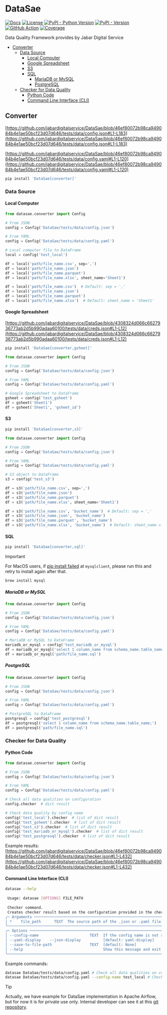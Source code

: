 <!--
Copyright (C) Free Software Foundation, Inc. All rights reserved.
Licensed under the AGPL-3.0-only License. See LICENSE in the project root
for license information.
-->

# DataSae

[![Docs](https://img.shields.io/badge/Docs-blue)](https://jabardigitalservice.github.io/DataSae/)
[![License](https://img.shields.io/github/license/jabardigitalservice/DataSae?logoColor=black&label=License&labelColor=black&color=brightgreen)](https://github.com/jabardigitalservice/DataSae/blob/main/LICENSE)
[![PyPI - Python Version](https://img.shields.io/pypi/pyversions/DataSae?logo=python&label=Python&labelColor=black)](https://pypi.org/project/DataSae/)
[![PyPI - Version](https://img.shields.io/pypi/v/DataSae?logo=pypi&label=PyPI&labelColor=black)](https://pypi.org/project/DataSae/)
[![GitHub Action](https://img.shields.io/github/actions/workflow/status/jabardigitalservice/DataSae/python.yaml?logo=GitHub&label=CI/CD&labelColor=black)](https://github.com/jabardigitalservice/DataSae/actions/workflows/python.yaml)
[![Coverage](https://img.shields.io/endpoint?url=https://raw.githubusercontent.com/jabardigitalservice/DataSae/python-coverage-comment-action-data/endpoint.json&labelColor=black)](https://htmlpreview.github.io/?https://github.com/jabardigitalservice/DataSae/blob/python-coverage-comment-action-data/htmlcov/index.html)

Data Quality Framework provides by Jabar Digital Service

- [Converter](#converter)
  - [Data Source](#data-source)
    - [Local Computer](#local-computer)
    - [Google Spreadsheet](#google-spreadsheet)
    - [S3](#s3)
    - [SQL](#sql)
      - [MariaDB or MySQL](#mariadb-or-mysql)
      - [PostgreSQL](#postgresql)
  - [Checker for Data Quality](#checker-for-data-quality)
    - [Python Code](#python-code)
    - [Command Line Interface (CLI)](#command-line-interface-cli)

## Converter

[https://github.com/jabardigitalservice/DataSae/blob/46ef80072b98ca949084b4e1ae50bcf23d07d646/tests/data/config.json#L1-L183](https://github.com/jabardigitalservice/DataSae/blob/46ef80072b98ca949084b4e1ae50bcf23d07d646/tests/data/config.json#L1-L183)

[https://github.com/jabardigitalservice/DataSae/blob/46ef80072b98ca949084b4e1ae50bcf23d07d646/tests/data/config.yaml#L1-L120](https://github.com/jabardigitalservice/DataSae/blob/46ef80072b98ca949084b4e1ae50bcf23d07d646/tests/data/config.yaml#L1-L120)

```sh
pip install 'DataSae[converter]'
```

### Data Source

#### Local Computer

```py
from datasae.converter import Config

# From JSON
config = Config('DataSae/tests/data/config.json')

# From YAML
config = Config('DataSae/tests/data/config.yaml')

# Local computer file to DataFrame
local = config('test_local')

df = local('path/file_name.csv', sep=',')
df = local('path/file_name.json')
df = local('path/file_name.parquet')
df = local('path/file_name.xlsx', sheet_name='Sheet1')

df = local('path/file_name.csv')  # Default: sep = ','
df = local('path/file_name.json')
df = local('path/file_name.parquet')
df = local('path/file_name.xlsx')  # Default: sheet_name = 'Sheet1'
```

#### Google Spreadsheet

[https://github.com/jabardigitalservice/DataSae/blob/4308324d066c6627936773ab2d5b990adaa60100/tests/data/creds.json#L1-L12](https://github.com/jabardigitalservice/DataSae/blob/4308324d066c6627936773ab2d5b990adaa60100/tests/data/creds.json#L1-L12)

```sh
pip install 'DataSae[converter,gsheet]'
```

```py
from datasae.converter import Config

# From JSON
config = Config('DataSae/tests/data/config.json')

# From YAML
config = Config('DataSae/tests/data/config.yaml')

# Google Spreadsheet to DataFrame
gsheet = config('test_gsheet')
df = gsheet('Sheet1')
df = gsheet('Sheet1', 'gsheet_id')
```

#### S3

```sh
pip install 'DataSae[converter,s3]'
```

```py
from datasae.converter import Config

# From JSON
config = Config('DataSae/tests/data/config.json')

# From YAML
config = Config('DataSae/tests/data/config.yaml')

# S3 object to DataFrame
s3 = config('test_s3')

df = s3('path/file_name.csv', sep=',')
df = s3('path/file_name.json')
df = s3('path/file_name.parquet')
df = s3('path/file_name.xlsx', sheet_name='Sheet1')

df = s3('path/file_name.csv', 'bucket_name')  # Default: sep = ','
df = s3('path/file_name.json', 'bucket_name')
df = s3('path/file_name.parquet', 'bucket_name')
df = s3('path/file_name.xlsx', 'bucket_name')  # Default: sheet_name = 'Sheet1'
```

#### SQL

```sh
pip install 'DataSae[converter,sql]'
```

> [!IMPORTANT]
> For MacOS users, if [pip install failed](https://stackoverflow.com/questions/67876857/mysqlclient-wont-install-via-pip-on-macbook-pro-m1-with-latest-version-of-big-s) at `mysqlclient`, please run this and retry to install again after that.
>
> ```sh
> brew install mysql
> ```

##### MariaDB or MySQL

```py
from datasae.converter import Config

# From JSON
config = Config('DataSae/tests/data/config.json')

# From YAML
config = Config('DataSae/tests/data/config.yaml')

# MariaDB or MySQL to DataFrame
mariadb_or_mysql = config('test_mariadb_or_mysql')
df = mariadb_or_mysql('select 1 column_name from schema_name.table_name;')
df = mariadb_or_mysql('path/file_name.sql')
```

##### PostgreSQL

```py
from datasae.converter import Config

# From JSON
config = Config('DataSae/tests/data/config.json')

# From YAML
config = Config('DataSae/tests/data/config.yaml')

# PostgreSQL to DataFrame
postgresql = config('test_postgresql')
df = postgresql('select 1 column_name from schema_name.table_name;')
df = postgresql('path/file_name.sql')
```

### Checker for Data Quality

#### Python Code

```py
from datasae.converter import Config

# From JSON
config = Config('DataSae/tests/data/config.json')

# From YAML
config = Config('DataSae/tests/data/config.yaml')

# Check all data qualities on configuration
config.checker  # dict result

# Check data quality by config name
config('test_local').checker  # list of dict result
config('test_gsheet').checker  # list of dict result
config('test_s3').checker  # list of dict result
config('test_mariadb_or_mysql').checker  # list of dict result
config('test_postgresql').checker  # list of dict result
```

Example results:
[https://github.com/jabardigitalservice/DataSae/blob/46ef80072b98ca949084b4e1ae50bcf23d07d646/tests/data/checker.json#L1-L432](https://github.com/jabardigitalservice/DataSae/blob/46ef80072b98ca949084b4e1ae50bcf23d07d646/tests/data/checker.json#L1-L432)

#### Command Line Interface (CLI)

```sh
datasae --help
                                                                                                                                                                                     
 Usage: datasae [OPTIONS] FILE_PATH                                                                                                                                                              
                                                                                                                                                                                     
 Checker command.                                                                                                                                                                                
 Creates checker result based on the configuration provided in the checker section of the data source's configuration file.                                                                                                                                                                                                                                         
╭─ Arguments ────────────────────────────────────────────────────────────────────────────────────────────────────────────────────────╮
│ *    file_path      TEXT  The source path of the .json or .yaml file [default: None] [required]                                    │
╰────────────────────────────────────────────────────────────────────────────────────────────────────────────────────────────────────╯
╭─ Options ──────────────────────────────────────────────────────────────────────────────────────────────────────────────────────────╮
│ --config-name                       TEXT  If the config name is not set, it will create all of the checker results [default: None] │
│ --yaml-display    --json-display          [default: yaml-display]                                                                  │
│ --save-to-file-path                 TEXT  [default: None]                                                                          │
│ --help                                    Show this message and exit.                                                              │
╰────────────────────────────────────────────────────────────────────────────────────────────────────────────────────────────────────╯
```

Example commands:

```sh
datasae DataSae/tests/data/config.yaml # Check all data qualities on configuration
datasae DataSae/tests/data/config.yaml --config-name test_local # Check data quality by config name
```

> [!TIP]
> Actually, we have example for DataSae implementation in Apache Airflow, but for now it is for private use only. Internal developer can see it at this [git repository](https://gitlab.com/jdsteam/core-data-platform/data-products/example-datasae-airflow).
